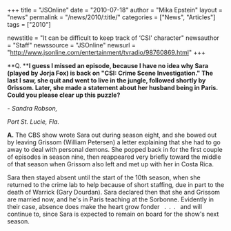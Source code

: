 +++
title = "JSOnline"
date = "2010-07-18"
author = "Mika Epstein"
layout = "news"
permalink = "/news/2010/:title/"
categories = ["News", "Articles"]
tags = ["2010"]

newstitle = "It can be difficult to keep track of &#8216;CSI' character"
newsauthor = "Staff"
newssource = "JSOnline"
newsurl = "http://www.jsonline.com/entertainment/tvradio/98760869.html"
+++

**Q. ****I guess I missed an episode, because I have no idea why Sara (played by Jorja Fox) is back on "CSI: Crime Scene Investigation." The last I saw, she quit and went to live in the jungle, followed shortly by Grissom. Later, she made a statement about her husband being in Paris. Could you please clear up this puzzle?**

*- Sandra Robson,*

*Port St. Lucie, Fla.*

**A.** The CBS show wrote Sara out during season eight, and she bowed out by leaving Grissom (William Petersen) a letter explaining that she had to go away to deal with personal demons. She popped back in for the first couple of episodes in season nine, then reappeared very briefly toward the middle of that season when Grissom also left and met up with her in Costa Rica.

Sara then stayed absent until the start of the 10th season, when she returned to the crime lab to help because of short staffing, due in part to the death of Warrick (Gary Dourdan). Sara declared then that she and Grissom are married now, and he's in Paris teaching at the Sorbonne. Evidently in their case, absence does make the heart grow fonder &ensp;.&ensp;.&ensp;.&ensp; and will continue to, since Sara is expected to remain on board for the show's next season.  
